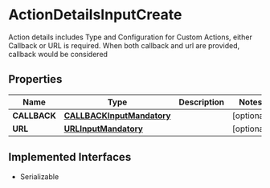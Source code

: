 

# ActionDetailsInputCreate

Action details includes Type and Configuration for Custom Actions, either Callback or URL is required. When both callback and url are provided, callback would be considered

## Properties

| Name | Type | Description | Notes |
|------------ | ------------- | ------------- | -------------|
|**CALLBACK** | [**CALLBACKInputMandatory**](CALLBACKInputMandatory.md) |  |  [optional] |
|**URL** | [**URLInputMandatory**](URLInputMandatory.md) |  |  [optional] |


## Implemented Interfaces

* Serializable


